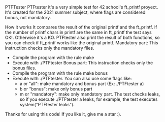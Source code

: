 PTFTester
PTFtester it's a very simple test for 42 school's ft_printf proyect. It's created for the 2021 summer subject, where flags are considered bonus, not mandatory.

How it works
It compares the result of the original printf and the ft_printf. If the number of printf chars in printf are the same in ft_printf the test says OK!. Otherwise it's a KO. PTFtester also print the result of both functions, so you can check if ft_printf works like the original printf.
Mandatory part:
This instruction checks only the mandatory files.
- Compile the program with the rule make
- Execute with ./PTFtester
Bonus part: 
This instruction checks only the bonus files.
- Compile the program with the rule make bonus
- Execute with ./PTFtester. You can also use some flags like:
	- a or "all": make mandatory and bonus part (Ex: ./PTFtester a)
	- b or "bonus": make only bonus part
	- m or "mandatory": make only mandatory part.
The test checks leaks, so if you execute ./PTFtester a leaks, for example, the test executes system("PTFtester leaks").


Thanks for using this code! If you like it, give me a star :).
